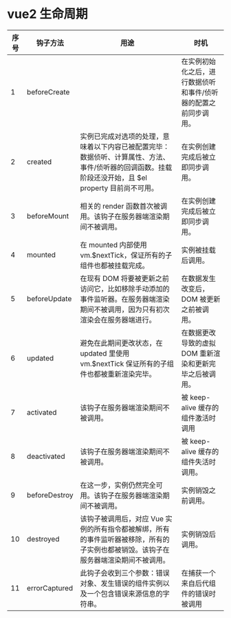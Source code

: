 # vue2 生命周期

| 序号 | 钩子方法      | 用途                                                                                                                                                  | 时机                                                            |
| ---- | ------------- | ----------------------------------------------------------------------------------------------------------------------------------------------------- | --------------------------------------------------------------- |
| 1    | beforeCreate  |                                                                                                                                                       | 在实例初始化之后，进行数据侦听和事件/侦听器的配置之前同步调用。 |
| 2    | created       | 实例已完成对选项的处理，意味着以下内容已被配置完毕：数据侦听、计算属性、方法、事件/侦听器的回调函数。挂载阶段还没开始，且 $el property 目前尚不可用。 | 在实例创建完成后被立即同步调用。                                |
| 3    | beforeMount   | 相关的 render 函数首次被调用。该钩子在服务器端渲染期间不被调用。                                                                                      | 在实例创建完成后被立即同步调用。                                |
| 4    | mounted       | 在 mounted 内部使用 vm.$nextTick，保证所有的子组件也都被挂载完成。                                                                                    | 实例被挂载后调用。                                              |
| 5    | beforeUpdate  | 在现有 DOM 将要被更新之前访问它，比如移除手动添加的事件监听器。在服务器端渲染期间不被调用，因为只有初次渲染会在服务器端进行。                         | 在数据发生改变后，DOM 被更新之前被调用。                        |
| 6    | updated       | 避免在此期间更改状态，在 updated 里使用 vm.$nextTick 保证所有的子组件也都被重新渲染完毕。                                                             | 在数据更改导致的虚拟 DOM 重新渲染和更新完毕之后被调用。         |
| 7    | activated     | 该钩子在服务器端渲染期间不被调用。                                                                                                                    | 被 keep-alive 缓存的组件激活时调用                              |
| 8    | deactivated   | 该钩子在服务器端渲染期间不被调用。                                                                                                                    | 被 keep-alive 缓存的组件失活时调用。                            |
| 9    | beforeDestroy | 在这一步，实例仍然完全可用。该钩子在服务器端渲染期间不被调用。                                                                                        | 实例销毁之前调用。                                              |
| 10   | destroyed     | 该钩子被调用后，对应 Vue 实例的所有指令都被解绑，所有的事件监听器被移除，所有的子实例也都被销毁。该钩子在服务器端渲染期间不被调用。                   | 实例销毁后调用。                                                |
| 11   | errorCaptured | 此钩子会收到三个参数：错误对象、发生错误的组件实例以及一个包含错误来源信息的字符串。                                                                  | 在捕获一个来自后代组件的错误时被调用                            |

